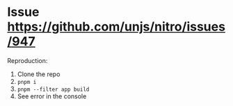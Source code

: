 # Issue https://github.com/unjs/nitro/issues/947

Reproduction:

1. Clone the repo
2. `pnpm i`
3. `pnpm --filter app build`
4. See error in the console